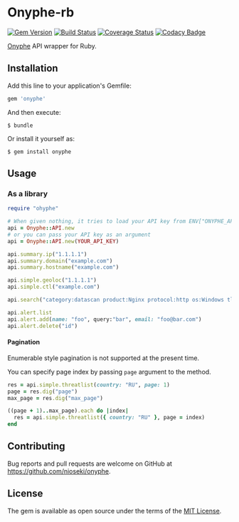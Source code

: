 # Onyphe-rb

[![Gem Version](https://badge.fury.io/rb/onyphe.svg)](https://badge.fury.io/rb/onyphe)
[![Build Status](https://travis-ci.org/ninoseki/onyphe-rb.svg?branch=master)](https://travis-ci.org/ninoseki/onyphe-rb)
[![Coverage Status](https://coveralls.io/repos/github/ninoseki/onyphe-rb/badge.svg?branch=master)](https://coveralls.io/github/ninoseki/onyphe-rb?branch=master)
[![Codacy Badge](https://api.codacy.com/project/badge/Grade/c4afca9e0ff94d11a53332c0598b868f)](https://www.codacy.com/app/ninoseki/onyphe-rb)

[Onyphe](https://www.onyphe.io) API wrapper for Ruby.

## Installation

Add this line to your application's Gemfile:

```ruby
gem 'onyphe'
```

And then execute:

    $ bundle

Or install it yourself as:

    $ gem install onyphe

## Usage

### As a library

```rb
require "ohyphe"

# When given nothing, it tries to load your API key from ENV["ONYPHE_API_KEY"]
api = Onyphe::API.new
# or you can pass your API key as an argument
api = Onyphe::API.new(YOUR_API_KEY)

api.summary.ip("1.1.1.1")
api.summary.domain("example.com")
api.summary.hostname("example.com")

api.simple.geoloc("1.1.1.1")
api.simple.ctl("example.com")

api.search("category:datascan product:Nginx protocol:http os:Windows tls:true")

api.alert.list
api.alert.add(name: "foo", query:"bar", email: "foo@bar.com")
api.alert.delete("id")
```

#### Pagination

Enumerable style pagination is not supported at the present time.

You can specify page index by passing `page` argument to the method.

```rb
res = api.simple.threatlist(country: "RU", page: 1)
page = res.dig("page")
max_page = res.dig("max_page")

((page + 1)..max_page).each do |index|
  res = api.simple.threatlist({ country: "RU" }, page = index)
end
```

## Contributing

Bug reports and pull requests are welcome on GitHub at https://github.com/nioseki/onyphe.

## License

The gem is available as open source under the terms of the [MIT License](https://opensource.org/licenses/MIT).
